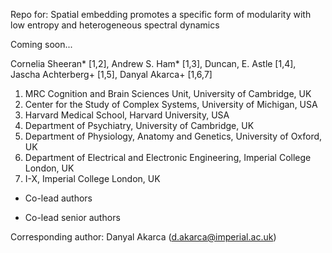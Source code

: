 Repo for: 
Spatial embedding promotes a specific form of modularity with low entropy and heterogeneous spectral dynamics

Coming soon...

Cornelia Sheeran* [1,2], Andrew S. Ham* [1,3], Duncan, E. Astle [1,4], 
Jascha Achterberg+ [1,5], Danyal Akarca+ [1,6,7]
  
1.	MRC Cognition and Brain Sciences Unit, University of Cambridge, UK
2.	Center for the Study of Complex Systems, University of Michigan, USA
3.	Harvard Medical School, Harvard University, USA
4.	Department of Psychiatry, University of Cambridge, UK
5.	Department of Physiology, Anatomy and Genetics, University of Oxford, UK
6.	Department of Electrical and Electronic Engineering, Imperial College London, UK
7.	I-X, Imperial College London, UK

* Co-lead authors

+ Co-lead senior authors

Corresponding author: Danyal Akarca (d.akarca@imperial.ac.uk) 
